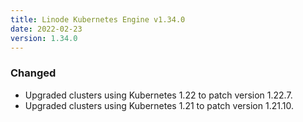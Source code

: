 ```yaml
---
title: Linode Kubernetes Engine v1.34.0
date: 2022-02-23
version: 1.34.0
---
```


### Changed

- Upgraded clusters using Kubernetes 1.22 to patch version 1.22.7.
- Upgraded clusters using Kubernetes 1.21 to patch version 1.21.10.